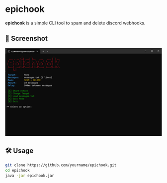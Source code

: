 # epichook

**epichook** is a simple CLI tool to spam and delete discord webhooks.

## 📸 Screenshot

![epichook preview](preview.png)

## 🛠️ Usage

```bash
git clone https://github.com/yourname/epichook.git
cd epichook
java -jar epichook.jar
```

